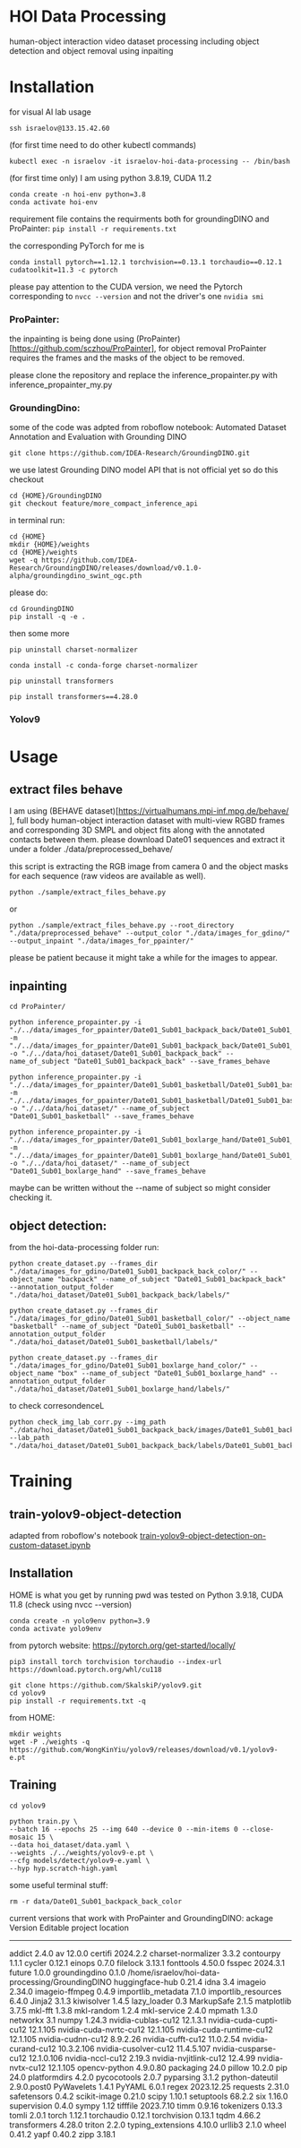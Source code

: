 # HOI Data Processing 
human-object interaction video dataset processing
including object detection and object removal using inpaiting

# Installation

for visual AI lab usage
```
ssh israelov@133.15.42.60
```
(for first time need to do other kubectl commands)
```
kubectl exec -n israelov -it israelov-hoi-data-processing -- /bin/bash
```
(for first time only) I am using python 3.8.19, CUDA 11.2

```
conda create -n hoi-env python=3.8 
conda activate hoi-env
```
requirement file contains the requirments both for groundingDINO and ProPainter:
```pip install -r requirements.txt```

the corresponding PyTorch for me is 
```
conda install pytorch==1.12.1 torchvision==0.13.1 torchaudio==0.12.1 cudatoolkit=11.3 -c pytorch
```
please pay attention to the CUDA version, we need the Pytorch corresponding to `nvcc --version` and not the driver's one `nvidia smi`

### ProPainter:

the inpainting is being done using (ProPainter)[https://github.com/sczhou/ProPainter], for object removal ProPainter requires the frames and the masks of the object to be removed. 

please clone the repository and replace the inference_propainter.py with inference_propainter_my.py 

### GroundingDino:

some of the code was adpted from roboflow notebook: Automated Dataset Annotation and Evaluation with Grounding DINO

```
git clone https://github.com/IDEA-Research/GroundingDINO.git
```
we use latest Grounding DINO model API that is not official yet so do this checkout
```
cd {HOME}/GroundingDINO
git checkout feature/more_compact_inference_api
```

in terminal run:
```
cd {HOME}
mkdir {HOME}/weights
cd {HOME}/weights
wget -q https://github.com/IDEA-Research/GroundingDINO/releases/download/v0.1.0-alpha/groundingdino_swint_ogc.pth
```

please do: 
```
cd GroundingDINO
pip install -q -e .
```

then some more 

```pip uninstall charset-normalizer```

```conda install -c conda-forge charset-normalizer```

```pip uninstall transformers```

```pip install transformers==4.28.0```

### Yolov9


# Usage

## extract files behave

I am using (BEHAVE dataset)[https://virtualhumans.mpi-inf.mpg.de/behave/
], full body human-object interaction dataset with multi-view RGBD frames and corresponding 3D SMPL and object fits along with the annotated contacts between them. please download Date01 sequences and extract it under a folder ./data/preprocessed_behave/

this script is extracting the RGB image from camera 0 and the object masks for each sequence (raw videos are available as well).
```
python ./sample/extract_files_behave.py
```
or
```
python ./sample/extract_files_behave.py --root_directory "./data/preprocessed_behave" --output_color "./data/images_for_gdino/" --output_inpaint "./data/images_for_ppainter/"
```

please be patient because it might take a while for the images to appear. 

## inpainting

```
cd ProPainter/
```

```
python inference_propainter.py -i "./../data/images_for_ppainter/Date01_Sub01_backpack_back/Date01_Sub01_backpack_back" -m "./../data/images_for_ppainter/Date01_Sub01_backpack_back/Date01_Sub01_backpack_back_mask_resized" -o "./../data/hoi_dataset/Date01_Sub01_backpack_back" --name_of_subject "Date01_Sub01_backpack_back" --save_frames_behave
```

```
python inference_propainter.py -i "./../data/images_for_ppainter/Date01_Sub01_basketball/Date01_Sub01_basketball" -m "./../data/images_for_ppainter/Date01_Sub01_basketball/Date01_Sub01_basketball_mask_resized" -o "./../data/hoi_dataset/" --name_of_subject "Date01_Sub01_basketball" --save_frames_behave
```

```
python inference_propainter.py -i "./../data/images_for_ppainter/Date01_Sub01_boxlarge_hand/Date01_Sub01_boxlarge_hand" -m "./../data/images_for_ppainter/Date01_Sub01_boxlarge_hand/Date01_Sub01_boxlarge_hand_mask_resized" -o "./../data/hoi_dataset/" --name_of_subject "Date01_Sub01_boxlarge_hand" --save_frames_behave
```


maybe can be written without the --name of subject so might consider checking it. 

## object detection:

from the hoi-data-processing folder run:

```
python create_dataset.py --frames_dir "./data/images_for_gdino/Date01_Sub01_backpack_back_color/" --object_name "backpack" --name_of_subject "Date01_Sub01_backpack_back" --annotation_output_folder "./data/hoi_dataset/Date01_Sub01_backpack_back/labels/"
```

```
python create_dataset.py --frames_dir "./data/images_for_gdino/Date01_Sub01_basketball_color/" --object_name "basketball" --name_of_subject "Date01_Sub01_basketball" --annotation_output_folder "./data/hoi_dataset/Date01_Sub01_basketball/labels/"
```

```
python create_dataset.py --frames_dir "./data/images_for_gdino/Date01_Sub01_boxlarge_hand_color/" --object_name "box" --name_of_subject "Date01_Sub01_boxlarge_hand" --annotation_output_folder "./data/hoi_dataset/Date01_Sub01_boxlarge_hand/labels/"
```

to check corresondenceL
```
python check_img_lab_corr.py --img_path "./data/hoi_dataset/Date01_Sub01_backpack_back/images/Date01_Sub01_backpack_back0022.jpg" --lab_path "./data/hoi_dataset/Date01_Sub01_backpack_back/labels/Date01_Sub01_backpack_back0022.txt"
```

# Training 

## train-yolov9-object-detection

adapted from roboflow's notebook [train-yolov9-object-detection-on-custom-dataset.ipynb](https://colab.research.google.com/github/roboflow-ai/notebooks/blob/main/notebooks/train-yolov9-object-detection-on-custom-dataset.ipynb#scrollTo=pixgo4qnjdoU)



## Installation

HOME is what you get by running pwd
was tested on Python 3.9.18, CUDA 11.8 (check using nvcc --version)
```
conda create -n yolo9env python=3.9
conda activate yolo9env 

```

from pytorch website: https://pytorch.org/get-started/locally/

```
pip3 install torch torchvision torchaudio --index-url https://download.pytorch.org/whl/cu118
```

```
git clone https://github.com/SkalskiP/yolov9.git
cd yolov9
pip install -r requirements.txt -q
```

from HOME:
```
mkdir weights
wget -P ./weights -q https://github.com/WongKinYiu/yolov9/releases/download/v0.1/yolov9-e.pt
```

## Training 

```
cd yolov9

python train.py \
--batch 16 --epochs 25 --img 640 --device 0 --min-items 0 --close-mosaic 15 \
--data hoi_dataset/data.yaml \
--weights ./../weights/yolov9-e.pt \
--cfg models/detect/yolov9-e.yaml \
--hyp hyp.scratch-high.yaml
```

some useful terminal stuff:
```
rm -r data/Date01_Sub01_backpack_back_color
```
current versions that work with ProPainter and GroundingDINO:
ackage                  Version     Editable project location
------------------------ ----------- ------------------------------------------------
addict                   2.4.0
av                       12.0.0
certifi                  2024.2.2
charset-normalizer       3.3.2
contourpy                1.1.1
cycler                   0.12.1
einops                   0.7.0
filelock                 3.13.1
fonttools                4.50.0
fsspec                   2024.3.1
future                   1.0.0
groundingdino            0.1.0       /home/israelov/hoi-data-processing/GroundingDINO
huggingface-hub          0.21.4
idna                     3.4
imageio                  2.34.0
imageio-ffmpeg           0.4.9
importlib_metadata       7.1.0
importlib_resources      6.4.0
Jinja2                   3.1.3
kiwisolver               1.4.5
lazy_loader              0.3
MarkupSafe               2.1.5
matplotlib               3.7.5
mkl-fft                  1.3.8
mkl-random               1.2.4
mkl-service              2.4.0
mpmath                   1.3.0
networkx                 3.1
numpy                    1.24.3
nvidia-cublas-cu12       12.1.3.1
nvidia-cuda-cupti-cu12   12.1.105
nvidia-cuda-nvrtc-cu12   12.1.105
nvidia-cuda-runtime-cu12 12.1.105
nvidia-cudnn-cu12        8.9.2.26
nvidia-cufft-cu12        11.0.2.54
nvidia-curand-cu12       10.3.2.106
nvidia-cusolver-cu12     11.4.5.107
nvidia-cusparse-cu12     12.1.0.106
nvidia-nccl-cu12         2.19.3
nvidia-nvjitlink-cu12    12.4.99
nvidia-nvtx-cu12         12.1.105
opencv-python            4.9.0.80
packaging                24.0
pillow                   10.2.0
pip                      24.0
platformdirs             4.2.0
pycocotools              2.0.7
pyparsing                3.1.2
python-dateutil          2.9.0.post0
PyWavelets               1.4.1
PyYAML                   6.0.1
regex                    2023.12.25
requests                 2.31.0
safetensors              0.4.2
scikit-image             0.21.0
scipy                    1.10.1
setuptools               68.2.2
six                      1.16.0
supervision              0.4.0
sympy                    1.12
tifffile                 2023.7.10
timm                     0.9.16
tokenizers               0.13.3
tomli                    2.0.1
torch                    1.12.1
torchaudio               0.12.1
torchvision              0.13.1
tqdm                     4.66.2
transformers             4.28.0
triton                   2.2.0
typing_extensions        4.10.0
urllib3                  2.1.0
wheel                    0.41.2
yapf                     0.40.2
zipp                     3.18.1
